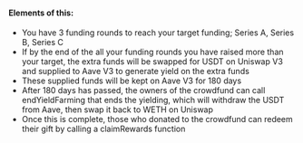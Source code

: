 #### Elements of this:
- You have 3 funding rounds to reach your target funding; Series A, Series B, Series C 
- If by the end of the all your funding rounds you have raised more than your target, the extra funds will be swapped for USDT on Uniswap V3 and supplied to Aave V3 to generate yield on the extra funds 
- These supplied funds will be kept on Aave V3 for 180 days 
- After 180 days has passed, the owners of the crowdfund can call endYieldFarming that ends the yielding, which will withdraw the USDT from Aave, then swap it back to WETH on Uniswap
- Once this is complete, those who donated to the crowdfund can redeem their gift by calling a claimRewards function 

